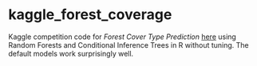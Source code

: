 kaggle_forest_coverage
======================

Kaggle competition code for *Forest Cover Type Prediction* [here](http://www.kaggle.com/c/forest-cover-type-prediction) 
using Random Forests and Conditional Inference Trees in R without tuning. The default models work surprisingly well.
